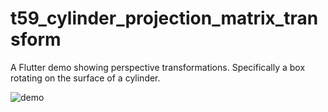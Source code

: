 # t59_cylinder_projection_matrix_transform

A Flutter demo showing perspective transformations. Specifically a box rotating
on the surface of a cylinder.

![demo](https://media.giphy.com/media/xT0xewlRV4N04PdFU4/giphy.gif)